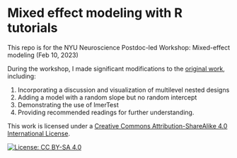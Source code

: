 # Mixed effect modeling with R tutorials

This repo is for the NYU Neuroscience Postdoc-led Workshop: Mixed-effect modeling (Feb 10, 2023)

During the workshop, I made significant modifications to the [original work](https://ourcodingclub.github.io/2017/03/15/mixed-models.html), including:

1. Incorporating a discussion and visualization of multilevel nested designs
2. Adding a model with a random slope but no random intercept
3. Demonstrating the use of lmerTest
4. Providing recommended readings for further understanding.

This work is licensed under a [Creative Commons Attribution-ShareAlike 4.0 International License](https://creativecommons.org/licenses/by-sa/4.0/).

[![License: CC BY-SA 4.0](https://licensebuttons.net/l/by-sa/4.0/80x15.png)](https://creativecommons.org/licenses/by-sa/4.0/)

